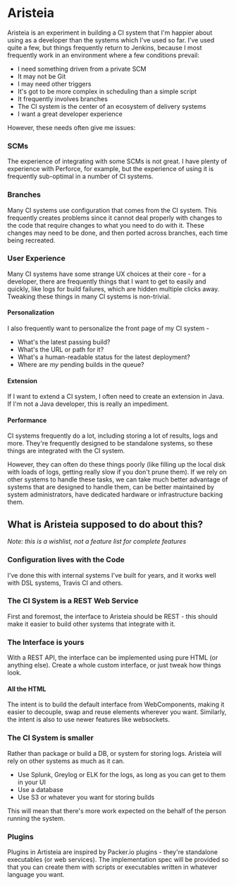 # Aristeia

Aristeia is an experiment in building a CI system that I'm happier about using as a developer than the systems which I've used so far.
I've used quite a few, but things frequently return to Jenkins, because I most frequently work in an environment where a few conditions prevail:
* I need something driven from a private SCM
 * It may not be Git
* I may need other triggers
* It's got to be more complex in scheduling than a simple script
* It frequently involves branches
* The CI system is the center of an ecosystem of delivery systems
* I want a great developer experience

However, these needs often give me issues:

### SCMs
The experience of integrating with some SCMs is not great. 
I have plenty of experience with Perforce, for example, but the experience of using it is frequently sub-optimal in a number of CI systems.

### Branches
Many CI systems use configuration that comes from the CI system.
This frequently creates problems since it cannot deal properly with changes to the code that require changes to what you need to do with it.
These changes may need to be done, and then ported across branches, each time being recreated.

### User Experience
Many CI systems have some strange UX choices at their core - for a developer, there are frequently things that I want to get to easily and quickly, like logs for build failures, which are hidden multiple clicks away.
Tweaking these things in many CI systems is non-trivial.

#### Personalization
I also frequently want to personalize the front page of my CI system - 
* What's the latest passing build? 
* What's the URL or path for it?
* What's a human-readable status for the latest deployment?
* Where are *my* pending builds in the queue?

#### Extension
If I want to extend a CI system, I often need to create an extension in Java.
If I'm not a Java developer, this is really an impediment.

#### Performance
CI systems frequently do a lot, including storing a lot of results, logs and more.
They're frequently designed to be standalone systems, so these things are integrated with the CI system.

However, they can often do these things poorly (like filling up the local disk with loads of logs, getting really slow if you don't prune them).
If we rely on other systems to handle these tasks, we can take much better advantage of systems that are designed to handle them, can be better maintained by system administrators, have dedicated hardware or infrastructure backing them.

## What is Aristeia supposed to do about this?
*Note: this is a wishlist, not a feature list for complete features*

### Configuration lives with the Code
I've done this with internal systems I've built for years, and it works well with DSL systems, Travis CI and others.

### The CI System is a REST Web Service
First and foremost, the interface to Aristeia should be REST - this should make it easier to build other systems that integrate with it.

### The Interface is yours
With a REST API, the interface can be implemented using pure HTML (or anything else). 
Create a whole custom interface, or just tweak how things look.

#### All the HTML
The intent is to build the default interface from WebComponents, making it easier to decouple, swap and reuse elements wherever you want.
Similarly, the intent is also to use newer features like websockets.

### The CI System is smaller
Rather than package or build a DB, or system for storing logs. Aristeia will rely on other systems as much as it can.
* Use Splunk, Greylog or ELK for the logs, as long as you can get to them in your UI
* Use a database
* Use S3 or whatever you want for storing builds

This will mean that there's more work expected on the behalf of the person running the system.

### Plugins
Plugins in Artisteia are inspired by Packer.io plugins - they're standalone executables (or web services).
The implementation spec will be provided so that you can create them with scripts or executables written in whatever language you want.
